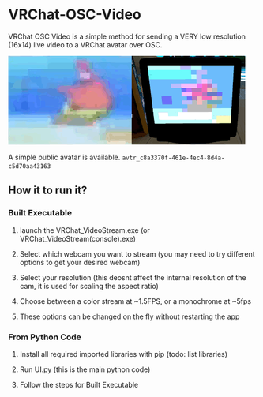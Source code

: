 # VRChat-OSC-Video

VRChat OSC Video is a simple method for sending a VERY low resolution (16x14) live video to a VRChat avatar over OSC.

![App Screenshot](https://github.com/vFeez/VRChat-OSC-Video/blob/main/Demo.gif?raw=true)

A simple public avatar is available.
`avtr_c8a3370f-461e-4ec4-8d4a-c5d70aa43163`

## How it to run it?

### Built Executable

1) launch the VRChat_VideoStream.exe (or VRChat_VideoStream(console).exe)

2) Select which webcam you want to stream (you may need to try different options to get your desired webcam)

3) Select your resolution (this deosnt affect the internal resolution of the cam, it is used for scaling the aspect ratio)

4) Choose between a color stream at ~1.5FPS, or a monochrome at ~5fps

6) These options can be changed on the fly without restarting the app

### From Python Code

1) Install all required imported libraries with pip 
(todo: list libraries)

2) Run UI.py (this is the main python code)
3) Follow the steps for Built Executable
